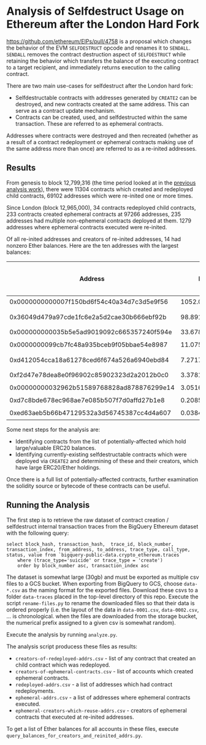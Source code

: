 # Analysis of Selfdestruct Usage on Ethereum after the London Hard Fork
https://github.com/ethereum/EIPs/pull/4758 is a proposal which changes the behavior of the EVM `SELFDESTRUCT` opcode and renames it to `SENDALL`.  `SENDALL` removes the contract destruction aspect of `SELFDESTRUCT` while retaining the behavior which transfers the balance of the executing contract to a target recipient, and immediately returns execution to the calling contract.

There are two main use-cases for selfdestruct after the London hard fork:
* Selfdestructable contracts with addresses generated by `CREATE2` can be destroyed, and new contracts created at the same address.  This can serve as a contract update mechanism.
* Contracts can be created, used, and selfdestructed within the same transaction.  These are referred to as ephemeral contracts.

Addresses where contracts were destroyed and then recreated (whether as a result of a contract redeployment or ephemeral contracts making use of the same address more than once) are referred to as a re-inited addresses.

## Results

From genesis to block 12,799,316 (the time period looked at in the [previous analysis work](https://nbviewer.org/github/adompeldorius/selfdestruct-analysis/blob/main/analysis.ipynb)), there were 11304 contracts which created and redeployed child contracts, 69102 addresses which were re-inited one or more times.

Since London (block 12,965,000), 34 contracts redeployed child contracts, 233 contracts created ephemeral contracts at 97266 addresses, 235 addresses had multiple non-ephemeral contracts deployed at them.  1279 addresses where ephemeral contracts executed were re-inited.

Of all re-inited addresses and creators of re-inited addresses, 14 had nonzero Ether balances.  Here are the ten addresses with the largest balances:

| Address | Ether balance | Creator of re-inited contract | re-inited contract | Project |
| --------------------------- | --- | ---- | -- | -- |
|0x0000000000007f150bd6f54c40a34d7c3d5e9f56|1052.0346555690187||:heavy_check_mark:||
|0x36049d479a97cde1fc6e2a5d2cae30b666ebf92b|98.89128076172763|:heavy_check_mark:||  [Pine Finance](pine.finance) |
|0x000000000035b5e5ad9019092c665357240f594e|33.67848284726566||:heavy_check_mark:||
|0x0000000099cb7fc48a935bceb9f05bbae54e8987|11.07584061230294||:heavy_check_mark:||
|0xd412054cca18a61278ced6f674a526a6940ebd84|7.271706101417892|:heavy_check_mark:|| [Pine Finance](pine.finance) |
|0xf2d47e78dea8e0f96902c85902323d2a2012b0c0|3.3781819040953978||:heavy_check_mark:||
|0x00000000032962b51589768828ad878876299e14|3.051639286062525||:heavy_check_mark:||
|0xd7c8bde678ec968ae7e085b507f7d0affd27b1e8|0.20852379||:heavy_check_mark:||
|0xed63aeb5b66b47129532a3d56745387cc4d4a607|0.038416454655773064||:heavy_check_mark:||

Some next steps for the analysis are:
* Identifying contracts from the list of potentially-affected which hold large/valuable ERC20 balances.
* Identifying currently-existing selfdestructable contracts which were deployed via `CREATE2` and determining of these and their creators, which have large ERC20/Ether holdings.

Once there is a full list of potentially-affected contracts, further examination the solidity source or bytecode of these contracts can be useful.

## Running the Analysis

The first step is to retrieve the raw dataset of contract creation / selfdestruct internal transaction traces from the BigQuery Ethereum dataset with the following query:

```
select block_hash, transaction_hash,  trace_id, block_number, transaction_index, from_address, to_address, trace_type, call_type, status, value from `bigquery-public-data.crypto_ethereum.traces` 
    where (trace_type='suicide' or trace_type = 'create')
    order by block_number asc, transaction_index asc
```

The dataset is somewhat large (30gb) and must be exported as multiple csv files to a GCS bucket.  When exporting from BigQuery to GCS, choose `data-*.csv` as the naming format for the exported files.  Download these csvs to a folder `data-traces` placed in the top-level directory of this repo.  Execute the script `rename-files.py` to rename the downloaded files so that their data is ordered properly (i.e. the layout of the data in `data-0001.csv`, `data-0002.csv`, ... is chronological.  when the files are downloaded from the storage bucket, the numerical prefix assigned to a given csv is somewhat random).

Execute the analysis by running `analyze.py`.

The analysis script producess these files as results:
* `creators-of-redeployed-addrs.csv` - list of any contract that created an child contract which was redeployed.
* `creators-of-ephemeral-contracts.csv` - list of accounts which created ephemeral contracts.
* `redeployed-addrs.csv` - a list of addresses which had contract redeployments.
* `ephemeral-addrs.csv` - a list of addresses where ephemeral contracts executed.
* `ephemeral-creators-which-reuse-addrs.csv` - creators of ephemeral contracts that executed at re-inited addresses.

To get a list of Ether balances for all accounts in these files, execute `query_balances_for_creators_and_reinited_addrs.py`.

